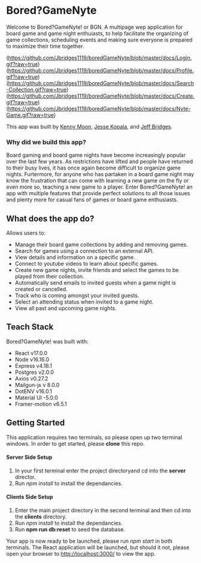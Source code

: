 # Bored?GameNyte
Welcome to Bored?GameNyte! or BGN. A multipage wep application for board game and game night enthuiasts, to help facilitate the organizing of game collections, scheduling events and making sure everyone is prepared to maximize their time together.

(https://github.com/Jbridges1119/boredGameNyte/blob/master/docs/Login.gif?raw=true)
(https://github.com/Jbridges1119/boredGameNyte/blob/master/docs/Profile.gif?raw=true)
(https://github.com/Jbridges1119/boredGameNyte/blob/master/docs/Search-Collection.gif?raw=true)
(https://github.com/Jbridges1119/boredGameNyte/blob/master/docs/Create.gif?raw=true)
(https://github.com/Jbridges1119/boredGameNyte/blob/master/docs/Nyte-Game.gif?raw=true)

This app was built by [Kenny Moon](https://github.com/kcmoon), [Jesse Kopala](https://github.com/jdkopala), and [Jeff Bridges](https://github.com/Jbridges1119). 
### Why did we build this app?
Board gaming and board game nights have become increasingly popular over the last few years. As restrictions have lifted and people have returned to their busy lives, it has once again become difficult to organize game nights. Furtermore, for anyone who has partaken in a board game night may know the frustration that can come with learning a new game on the fly or even more so, teaching a new game to a player. Enter Bored?GameNyte! an app with multiple features that provide perfect solutions to all those issues and plenty more for casual fans of games or board game enthusiasts. 

## What does the app do?
Allows users to:
- Manage their board game collections by adding and removing games.
- Search for games using a connection to an external API.
- View details and information on a specific game.
- Connect to youtube videos to learn about specific games.
- Create new game nights, invite friends and select the games to be played from their collection. 
- Automatically send emails to invited guests when a game night is created or cancelled.
- Track who is coming amongst your invited guests.
- Select an attending status when invited to a game night.
- View all past and upcoming game nights.

## Teach Stack
Bored?GameNyte! was built with:
- React v17.0.0
- Node v16.16.0
- Express v4.18.1
- Postgres v2.0.0
- Axios v0.27.2
- Mailgun-js v 8.0.0
- DotENV v16.0.1
- Material UI -5.0.0
- Framer-motion v6.5.1

## Getting Started
This application requires two terminals, so please open up two terminal windows. In order to get started, please **clone** this repo.  

#### Server Side Setup 
1. In your first terminal enter the project directoryand cd into the **server** director.
2. Run *npm install* to install the dependancies. 

#### Clients Side Setup
1. Enter the main project directory in the second terminal and then cd into the **clients** directory.
2. Run *npm install* to install the dependancies. 
3. Run **npm run db:reset** to seed the database. 

Your app is now ready to be launched, please run *npm start* in both terminals. The React application will be launched, but should it not, please open your browser to [http://localhost:3000/](http://localhost:3000/) to view the app. 
